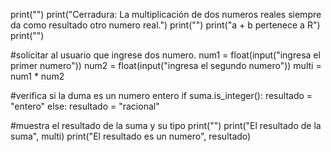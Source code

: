 print("")
print("Cerradura: La multiplicación de dos numeros reales siempre da como resultado otro numero real.")
print("")
print("a + b pertenece a R")
print("")

#solicitar al usuario que ingrese dos numero.
num1 = float(input("ingresa el primer numero"))
num2 = float(input("ingresa el segundo numero"))
multi = num1 * num2

#verifica si la duma es un numero entero
if suma.is_integer():
    resultado = "entero"
else:
    resultado = "racional"

#muestra el resultado de la suma y su tipo
print("")
print("El resultado de la suma", multi)
print("El resultado es un numero", resultado)